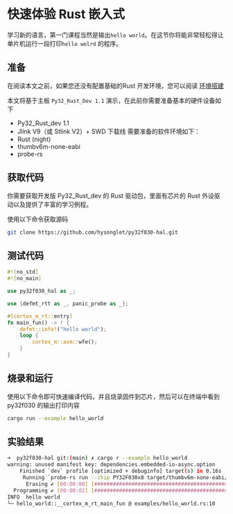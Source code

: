 
# 快速体验 Rust 嵌入式
学习新的语言，第一门课程当然是输出`hello world`。在这节你将能非常轻松得让单片机运行一段打印`hello wolrd` 的程序。

## 准备
在阅读本文之前，如果您还没有配置基础的Rust 开发环境，您可以阅读 [环境搭建](../environment/chapter.md)

本文将基于主板 `Py32_Rust_Dev 1.1` 演示，在此前你需要准备基本的硬件设备如下
- Py32_Rust_dev 1.1
- Jlink V9（或 Stlink V2）+ SWD 下载线
需要准备的软件环境如下：
- Rust (night)
- thumbv6m-none-eabi
- probe-rs

## 获取代码
你需要获取开发版 Py32_Rust_dev 的 Rust 驱动包，里面有芯片的 Rust 外设驱动以及提供了丰富的学习例程。

使用以下命令获取源码
``` bash
git clone https://github.com/hysonglet/py32f030-hal.git
```

## 测试代码
``` rust
#![no_std]
#![no_main]

use py32f030_hal as _;

use {defmt_rtt as _, panic_probe as _};

#[cortex_m_rt::entry]
fn main_fun() -> ! {
    defmt::info!("hello world");
    loop {
        cortex_m::asm::wfe();
    }
}

```

## 烧录和运行
使用以下命令即可快速编译代码，并且烧录固件到芯片，然后可以在终端中看到 py32f030 的输出打印内容

``` bash
cargo run --example hello_world
```

## 实验结果
``` bash
➜  py32f030-hal git:(main) ✗ cargo r --example hello_world
warning: unused manifest key: dependencies.embedded-io-async.option
    Finished `dev` profile [optimized + debuginfo] target(s) in 0.16s
     Running `probe-rs run --chip PY32F030x8 target/thumbv6m-none-eabi/debug/examples/hello_world`
      Erasing ✔ [00:00:00] [###############################################################] 12.00 KiB/12.00 KiB @ 92.09 KiB/s (eta 0s )
  Programming ✔ [00:00:02] [##################################################################] 9.50 KiB/9.50 KiB @ 4.18 KiB/s (eta 0s )    Finished in 2.444s
INFO  hello world
└─ hello_world::__cortex_m_rt_main_fun @ examples/hello_world.rs:10
```